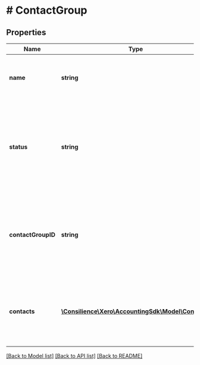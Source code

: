 # # ContactGroup

## Properties

Name | Type | Description | Notes
------------ | ------------- | ------------- | -------------
**name** | **string** | The Name of the contact group. Required when creating a new contact  group | [optional] 
**status** | **string** | The Status of a contact group. To delete a contact group update the status to DELETED. Only contact groups with a status of ACTIVE are returned on GETs. | [optional] 
**contactGroupID** | **string** | The Xero identifier for an contact group – specified as a string following the endpoint name. e.g. /297c2dc5-cc47-4afd-8ec8-74990b8761e9 | [optional] 
**contacts** | [**\Consilience\Xero\AccountingSdk\Model\Contact[]**](Contact.md) | The ContactID and Name of Contacts in a contact group. Returned on GETs when the ContactGroupID is supplied in the URL. | [optional] 

[[Back to Model list]](../../README.md#documentation-for-models) [[Back to API list]](../../README.md#documentation-for-api-endpoints) [[Back to README]](../../README.md)


